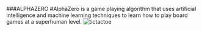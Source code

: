 ###ALPHAZERO
#AlphaZero is a game playing algorithm that uses artificial intelligence and machine learning techniques to learn how to play board games at a superhuman level.
![tictactoe](https://github.com/user-attachments/assets/d56da0c3-b84f-42e8-b4a2-1a3a688bf5bf)

